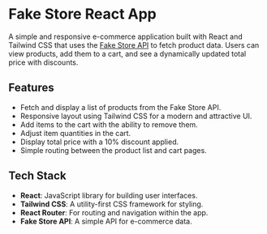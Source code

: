 # Fake Store React App

A simple and responsive e-commerce application built with React and Tailwind CSS that uses the [Fake Store API](https://fakestoreapi.com/) to fetch product data. Users can view products, add them to a cart, and see a dynamically updated total price with discounts.

## Features

- Fetch and display a list of products from the Fake Store API.
- Responsive layout using Tailwind CSS for a modern and attractive UI.
- Add items to the cart with the ability to remove them.
- Adjust item quantities in the cart.
- Display total price with a 10% discount applied.
- Simple routing between the product list and cart pages.

## Tech Stack

- **React**: JavaScript library for building user interfaces.
- **Tailwind CSS**: A utility-first CSS framework for styling.
- **React Router**: For routing and navigation within the app.
- **Fake Store API**: A simple API for e-commerce data.

